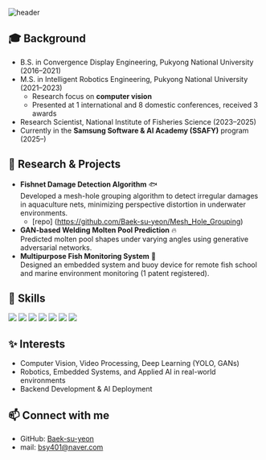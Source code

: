 ![header](https://capsule-render.vercel.app/api?type=transparent&color=gradient&height=100&section=header&text=Suyeon's%20Github&fontSize=100)

## 🎓 **Background**  
- B.S. in Convergence Display Engineering, Pukyong National University (2016–2021)  
- M.S. in Intelligent Robotics Engineering, Pukyong National University (2021–2023)  
  - Research focus on **computer vision**  
  - Presented at 1 international and 8 domestic conferences, received 3 awards  
- Research Scientist, National Institute of Fisheries Science (2023–2025)  
- Currently in the **Samsung Software & AI Academy (SSAFY)** program (2025–)

## 🔬 **Research & Projects**  

- **Fishnet Damage Detection Algorithm** 🐟  
  Developed a mesh-hole grouping algorithm to detect irregular damages in aquaculture nets, minimizing perspective distortion in underwater environments.
  - [repo] (https://github.com/Baek-su-yeon/Mesh_Hole_Grouping)
- **GAN-based Welding Molten Pool Prediction** 🔥  
  Predicted molten pool shapes under varying angles using generative adversarial networks.
- **Multipurpose Fish Monitoring System** 🌊  
  Designed an embedded system and buoy device for remote fish school and marine environment monitoring (1 patent registered).


## 📌 **Skills**

<img src="https://img.shields.io/badge/CSS3-1272B6?style=for-the-badge&logo=python&logoColor=white" />
<img src="https://img.shields.io/badge/HTML5-E34F26?style=for-the-badge&logo=python&logoColor=white" />

<img src="https://img.shields.io/badge/python-%233776AB.svg?&style=for-the-badge&logo=python&logoColor=white" />
<img src="https://img.shields.io/badge/c++-00599C?&style=for-the-badge&logo=python&logoColor=white" />
<img src="https://img.shields.io/badge/PyTorch-EE4C2C?&style=for-the-badge&logo=python&logoColor=white" />

<img src="https://img.shields.io/badge/VisualStudioCode-007ACC?&style=for-the-badge&logo=python&logoColor=white" />
<img src="https://img.shields.io/badge/Pycharm-000000?&style=for-the-badge&logo=python&logoColor=white" />

## ✨ **Interests**  
- Computer Vision, Video Processing, Deep Learning (YOLO, GANs)  
- Robotics, Embedded Systems, and Applied AI in real-world environments  
- Backend Development & AI Deployment  


## 📫 **Connect with me**  
- GitHub: [Baek-su-yeon](https://github.com/Baek-su-yeon)
- mail: bsy401@naver.com
